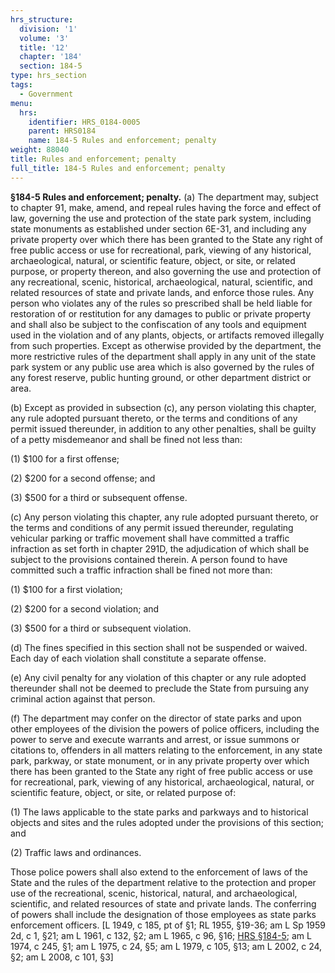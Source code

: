 ```yaml
---
hrs_structure:
  division: '1'
  volume: '3'
  title: '12'
  chapter: '184'
  section: 184-5
type: hrs_section
tags:
  - Government
menu:
  hrs:
    identifier: HRS_0184-0005
    parent: HRS0184
    name: 184-5 Rules and enforcement; penalty
weight: 88040
title: Rules and enforcement; penalty
full_title: 184-5 Rules and enforcement; penalty
---
```

**§184-5 Rules and enforcement; penalty.** (a) The department may, subject to chapter 91, make, amend, and repeal rules having the force and effect of law, governing the use and protection of the state park system, including state monuments as established under section 6E-31, and including any private property over which there has been granted to the State any right of free public access or use for recreational, park, viewing of any historical, archaeological, natural, or scientific feature, object, or site, or related purpose, or property thereon, and also governing the use and protection of any recreational, scenic, historical, archaeological, natural, scientific, and related resources of state and private lands, and enforce those rules. Any person who violates any of the rules so prescribed shall be held liable for restoration of or restitution for any damages to public or private property and shall also be subject to the confiscation of any tools and equipment used in the violation and of any plants, objects, or artifacts removed illegally from such properties. Except as otherwise provided by the department, the more restrictive rules of the department shall apply in any unit of the state park system or any public use area which is also governed by the rules of any forest reserve, public hunting ground, or other department district or area.

(b) Except as provided in subsection (c), any person violating this chapter, any rule adopted pursuant thereto, or the terms and conditions of any permit issued thereunder, in addition to any other penalties, shall be guilty of a petty misdemeanor and shall be fined not less than:

(1) $100 for a first offense;

(2) $200 for a second offense; and

(3) $500 for a third or subsequent offense.

(c) Any person violating this chapter, any rule adopted pursuant thereto, or the terms and conditions of any permit issued thereunder, regulating vehicular parking or traffic movement shall have committed a traffic infraction as set forth in chapter 291D, the adjudication of which shall be subject to the provisions contained therein. A person found to have committed such a traffic infraction shall be fined not more than:

(1) $100 for a first violation;

(2) $200 for a second violation; and

(3) $500 for a third or subsequent violation.

(d) The fines specified in this section shall not be suspended or waived. Each day of each violation shall constitute a separate offense.

(e) Any civil penalty for any violation of this chapter or any rule adopted thereunder shall not be deemed to preclude the State from pursuing any criminal action against that person.

(f) The department may confer on the director of state parks and upon other employees of the division the powers of police officers, including the power to serve and execute warrants and arrest, or issue summons or citations to, offenders in all matters relating to the enforcement, in any state park, parkway, or state monument, or in any private property over which there has been granted to the State any right of free public access or use for recreational, park, viewing of any historical, archaeological, natural, or scientific feature, object, or site, or related purpose of:

(1) The laws applicable to the state parks and parkways and to historical objects and sites and the rules adopted under the provisions of this section; and

(2) Traffic laws and ordinances.

Those police powers shall also extend to the enforcement of laws of the State and the rules of the department relative to the protection and proper use of the recreational, scenic, historical, natural, and archaeological, scientific, and related resources of state and private lands. The conferring of powers shall include the designation of those employees as state parks enforcement officers. [L 1949, c 185, pt of §1; RL 1955, §19-36; am L Sp 1959 2d, c 1, §21; am L 1961, c 132, §2; am L 1965, c 96, §16; [HRS §184-5](/title-12/chapter-184/section-184-5/); am L 1974, c 245, §1; am L 1975, c 24, §5; am L 1979, c 105, §13; am L 2002, c 24, §2; am L 2008, c 101, §3]